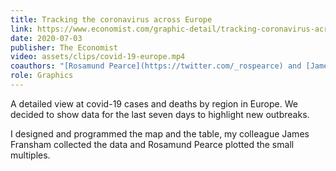 ```yaml
---
title: Tracking the coronavirus across Europe
link: https://www.economist.com/graphic-detail/tracking-coronavirus-across-europe
date: 2020-07-03
publisher: The Economist
video: assets/clips/covid-19-europe.mp4
coauthors: "[Rosamund Pearce](https://twitter.com/_rospearce) and [James Fransham](https://twitter.com/JamesFransham)"
role: Graphics
---
```


A detailed view at covid-19 cases and deaths by region in Europe. We decided to show data for the last seven days to highlight new outbreaks. 

I designed and programmed the map and the table, my colleague James Fransham collected the data and Rosamund Pearce plotted the small multiples.